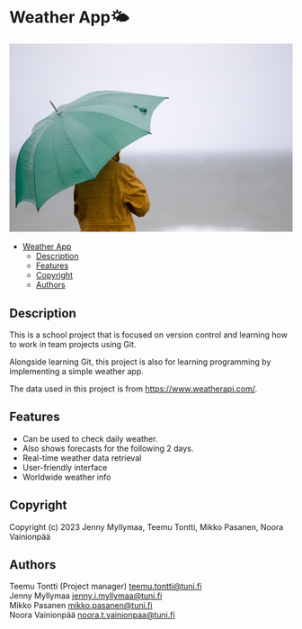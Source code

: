 # Weather App🌤️

![Man with umbrella in a rainy weather](weatherpicture.PNG)

<!-- Table of Contents -->
- [Weather App](#WeatherApp)
  - [Description](#Description)
  - [Features](#Features)
  - [Copyright](#Copyright)
  - [Authors](#Authors)
<!-- /Table of Contents -->

## Description

This is a school project that is focused on version control and learning how to work in team projects using Git.

Alongside learning Git, this project is also for learning programming by implementing a simple weather app.

The data used in this project is from https://www.weatherapi.com/.

## Features

- Can be used to check daily weather.
- Also shows forecasts for the following 2 days.
- Real-time weather data retrieval
- User-friendly interface
- Worldwide weather info

## Copyright

Copyright (c) 2023 Jenny Myllymaa, Teemu Tontti, Mikko Pasanen, Noora Vainionpää

## Authors

Teemu Tontti (Project manager) <teemu.tontti@tuni.fi> <br>
Jenny Myllymaa <jenny.i.myllymaa@tuni.fi> <br>
Mikko Pasanen <mikko.pasanen@tuni.fi> <br>
Noora Vainionpää <noora.t.vainionpaa@tuni.fi> <br>
